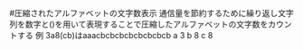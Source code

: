 #圧縮されたアルファベットの文字数表示
通信量を節約するために繰り返し文字列を数字と()を用いて表現することで圧縮したアルファベットの文字数をカウントする
例 3a8(cb)はaaacbcbcbcbcbcbcbcb
a 3
b 8
c 8
